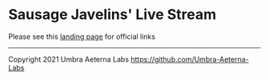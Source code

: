 # Sausage Javelins' Live Stream

Please see this [landing page](https://l.sjslive.stream/z) for official links

---

Copyright 2021 Umbra Aeterna Labs <https://github.com/Umbra-Aeterna-Labs>
